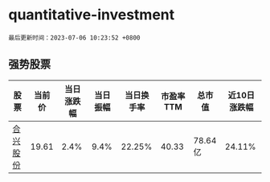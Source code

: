 # quantitative-investment

`最后更新时间：2023-07-06 10:23:52 +0800`

## 强势股票

|股票|当前价|当日涨跌幅|当日振幅|当日换手率|市盈率TTM|总市值|近10日涨跌幅|
|----|----|----|----|----|----|----|----|
|[合兴股份](https://xueqiu.com/S/SH605005)|19.61|2.4%|9.4%|22.25%|40.33|78.64亿|24.11%|
